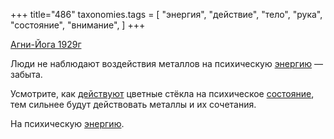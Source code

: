 +++
title="486"
taxonomies.tags = [
 "энергия",
 "действие",
 "тело",
 "рука",
 "состояние",
 "внимание",
]
+++

[Агни-Йога 1929г](/agni/1929)

Люди не наблюдают воздействия металлов на психическую [энергию](/tags/энергия) — забыта.   

Усмотрите, как [действуют](/tags/действие) цветные стёкла на психическое [состояние](/tags/состояние), тем сильнее будут действовать металлы и их сочетания.   

На психическую [энергию](/tags/внимание).